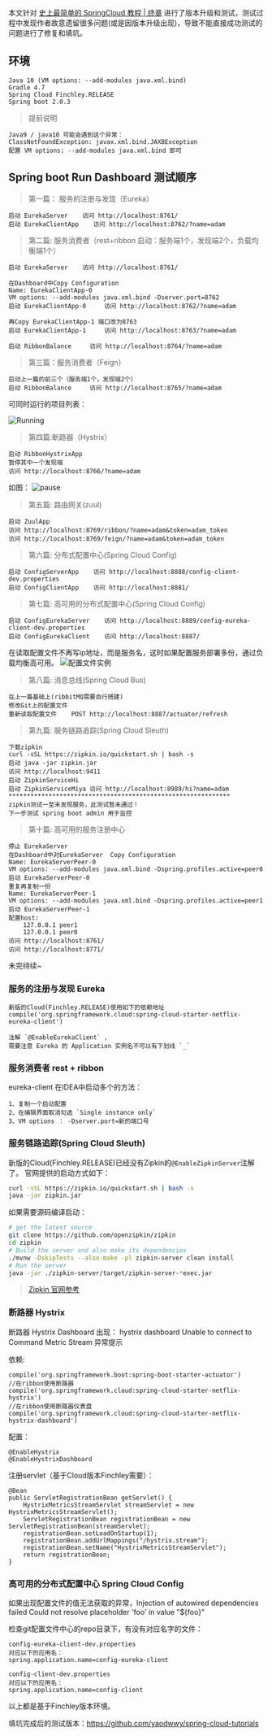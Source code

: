 

本文针对 [史上最简单的 SpringCloud 教程 | 终章](https://blog.csdn.net/forezp/article/details/70148833) 进行了版本升级和测试，测试过程中发现作者故意遗留很多问题(或是因版本升级出现)，导致不能直接成功测试的问题进行了修复和填坑。

## 环境

    Java 10 (VM options: --add-modules java.xml.bind)
    Gradle 4.7
    Spring Cloud Finchley.RELEASE 
    Spring boot 2.0.3

>提前说明

    Java9 / java10 可能会遇到这个异常：
    ClassNotFoundException: javax.xml.bind.JAXBException
    配置 VM options: --add-modules java.xml.bind 即可


## Spring boot Run Dashboard 测试顺序

>第一篇： 服务的注册与发现（Eureka）

    启动 EurekaServer    访问 http://localhost:8761/
    启动 EurekaClientApp    访问 http://localhost:8762/?name=adam

>第二篇: 服务消费者（rest+ribbon  启动：服务端1个，发现端2个，负载均衡端1个）
    
    启动 EurekaServer    访问 http://localhost:8761/
    
    在Dashboard中Copy Configuration 
    Name: EurekaClientApp-0 
    VM options: --add-modules java.xml.bind -Dserver.port=8762
    启动 EurekaClientApp-0     访问 http://localhost:8762/?name=adam
    
    再Copy EurekaClientApp-1 端口改为8763
    启动 EurekaClientApp-1     访问 http://localhost:8763/?name=adam
    
    启动 RibbonBalance     访问 http://localhost:8764/?name=adam
    

    
>第三篇：服务消费者（Feign）

    启动上一篇的前三个（服务端1个，发现端2个）
    启动 RibbonBalance     访问 http://localhost:8765/?name=adam

可同时运行的项目列表：

![Running](running.png)

>第四篇:断路器（Hystrix）
    
    启动 RibbonHystrixApp     
    暂停其中一个发现端  
    访问 http://localhost:8766/?name=adam
如图：
![pause](pause.png)

>第五篇: 路由网关(zuul)

    启动 ZuulApp
    访问 http://localhost:8769/ribbon/?name=adam&token=adam_token
    访问 http://localhost:8769/feign/?name=adam&token=adam_token

>第六篇: 分布式配置中心(Spring Cloud Config)
    
    启动 ConfigServerApp    访问 http://localhost:8888/config-client-dev.properties
    启动 ConfigClientApp    访问 http://localhost:8881/
    
>第七篇: 高可用的分布式配置中心(Spring Cloud Config)
    
    启动 ConfigEurekaServer    访问 http://localhost:8889/config-eureka-client-dev.properties
    启动 ConfigEurekaClient    访问 http://localhost:8887/
在读取配置文件不再写ip地址，而是服务名，这时如果配置服务部署多份，通过负载均衡高可用。
![配置文件实例](config-instances.png)
    
>第八篇: 消息总线(Spring Cloud Bus)
    
    在上一篇基础上(ribbitMQ需要自行搭建)
    修改Git上的配置文件
    重新读取配置文件    POST http://localhost:8887/actuator/refresh

>第九篇: 服务链路追踪(Spring Cloud Sleuth)
    
    下载zipkin
    curl -sSL https://zipkin.io/quickstart.sh | bash -s
    启动 java -jar zipkin.jar
    访问 http://localhost:9411
    启动 ZipkinServiceHi
    启动 ZipkinServiceMiya 访问 http://localhost:8989/hi?name=adam
    *************************************************************
    zipkin测试一至未发现服务，此测试暂未通过！
    下一步测试 spring boot admin 用于监控
    
>第十篇: 高可用的服务注册中心

    停止 EurekaServer
    在Dashboard中对EurekaServer  Copy Configuration 
    Name: EurekaServerPeer-0
    VM options: --add-modules java.xml.bind -Dspring.profiles.active=peer0
    启动 EurekaServerPeer-0
    重复再复制一份
    Name: EurekaServerPeer-1
    VM options: --add-modules java.xml.bind -Dspring.profiles.active=peer1
    启动 EurekaServerPeer-1    
    配置host:
        127.0.0.1 peer1
        127.0.0.1 peer0
    访问 http://localhost:8761/
    访问 http://localhost:8771/
    
    
    
未完待续~



### 服务的注册与发现 Eureka 
    新版的Cloud(Finchley.RELEASE)使用如下的依赖地址
    compile('org.springframework.cloud:spring-cloud-starter-netflix-eureka-client')
    
    注解 `@EnableEurekaClient` ,
    需要注意 Eureka 的 Application 实例名不可以有下划线 `_` 

### 服务消费者 rest + ribbon 
eureka-client 在IDEA中启动多个的方法：

    1、复制一个启动配置
    2、在编辑界面取消勾选 `Single instance only`
    3、VM options ： -Dserver.port=新的端口号

### 服务链路追踪(Spring Cloud Sleuth)
    
   新版的Cloud(Finchley.RELEASE)已经没有Zipkin的`@EnableZipkinServer`注解了。
   官网提供的启动方式如下：
   ``` bash
   curl -sSL https://zipkin.io/quickstart.sh | bash -s
   java -jar zipkin.jar
   ```  
   如果需要源码编译启动：
   ``` bash
   # get the latest source
   git clone https://github.com/openzipkin/zipkin
   cd zipkin
   # Build the server and also make its dependencies
   ./mvnw -DskipTests --also-make -pl zipkin-server clean install
   # Run the server
   java -jar ./zipkin-server/target/zipkin-server-*exec.jar   
   ```    
>[Zipkin 官网参考](https://zipkin.io/pages/quickstart)

### 断路器 Hystrix 

断路器 Hystrix Dashboard 出现：
hystrix dashboard Unable to connect to Command Metric Stream 异常提示

依赖:

    compile('org.springframework.boot:spring-boot-starter-actuator')
    //在ribbon使用断路器
    compile('org.springframework.cloud:spring-cloud-starter-netflix-hystrix')
    //在ribbon使用断路器仪表盘
    compile('org.springframework.cloud:spring-cloud-starter-netflix-hystrix-dashboard')
    
配置：

    @EnableHystrix
    @EnableHystrixDashboard

注册servlet（基于Cloud版本Finchley需要）：

    @Bean
    public ServletRegistrationBean getServlet() {
        HystrixMetricsStreamServlet streamServlet = new HystrixMetricsStreamServlet();
        ServletRegistrationBean registrationBean = new ServletRegistrationBean(streamServlet);
        registrationBean.setLoadOnStartup(1);
        registrationBean.addUrlMappings("/hystrix.stream");
        registrationBean.setName("HystrixMetricsStreamServlet");
        return registrationBean;
    }

### 高可用的分布式配置中心 Spring Cloud Config 

如果出现配置文件的值无法获取的异常，Injection of autowired dependencies failed
Could not resolve placeholder 'foo' in value "${foo}"

检查git配置文件中心的repo目录下，有没有对应名字的文件：

    config-eureka-client-dev.properties
    对应以下的应用名：
    spring.application.name=config-eureka-client
    
    config-client-dev.properties
    对应以下的应用名：
    spring.application.name=config-client
    
以上都是基于Finchley版本环境。

填坑完成后的测试版本：https://github.com/yaodwwy/spring-cloud-tutorials